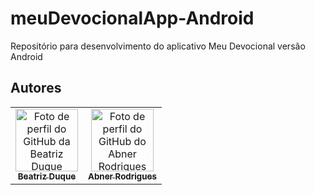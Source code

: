 # meuDevocionalApp-Android
Repositório para desenvolvimento do aplicativo Meu Devocional versão Android 

## Autores

 <table>
    <tr>
      <td align="center">
       <a href="https://github.com/biaduque">
         <img src="https://avatars.githubusercontent.com/u/53840501?v=4" height="auto" width="100" style="corner-radius:50%" alt="Foto de perfil do GitHub da Beatriz Duque"/>          <br>
         <sub>
           <b> Beatriz Duque</b>
         </sub>
       </a>
     </td>
      <td align="center">
       <a href="https://github.com/rodriguesabner">
         <img src="https://avatars.githubusercontent.com/u/40338524?v=4" height="auto" width="100" style="corner-radius:50%" alt="Foto de perfil do GitHub do Abner Rodrigues "/>          <br>
         <sub>
           <b> Abner Rodrigues </b>
         </sub>
       </a>
     </td>
  </tr>
  
  </table>

